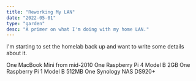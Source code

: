 ```yaml
---
title: "Reworking My LAN"
date: "2022-05-01"
type: "garden"
desc: "A primer on what I'm doing with my home LAN."
---
```


I'm starting to set the homelab back up and want to write some details about it.

One MacBook Mini from mid-2010
One Raspberry Pi 4 Model B 2GB
One Raspberry Pi 1 Model B 512MB
One Synology NAS DS920+